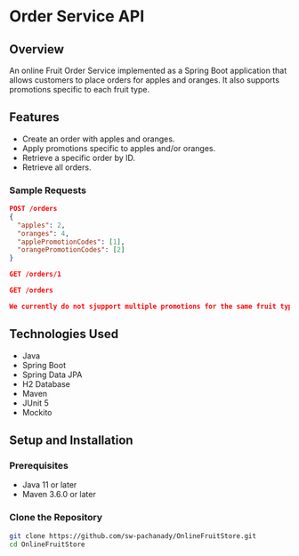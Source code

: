 # Order Service API

## Overview
An online Fruit Order Service implemented as a Spring Boot application that allows customers to place orders 
for apples and oranges. It also supports promotions specific to each fruit type.

## Features
- Create an order with apples and oranges.
- Apply promotions specific to apples and/or oranges.
- Retrieve a specific order by ID.
- Retrieve all orders.

###  Sample Requests
```json
POST /orders
{
  "apples": 2,
  "oranges": 4,
  "applePromotionCodes": [1],
  "orangePromotionCodes": [2]
}

GET /orders/1

GET /orders

We currently do not sjupport multiple promotions for the same fruit type in a single order.
```
## Technologies Used
- Java
- Spring Boot
- Spring Data JPA
- H2 Database
- Maven
- JUnit 5
- Mockito

## Setup and Installation

### Prerequisites
- Java 11 or later
- Maven 3.6.0 or later

### Clone the Repository
```sh
git clone https://github.com/sw-pachanady/OnlineFruitStore.git
cd OnlineFruitStore